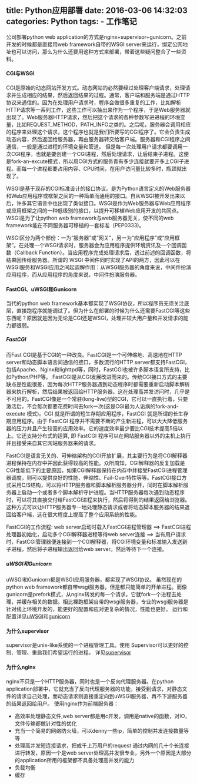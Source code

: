 title: Python应用部署
date: 2016-03-06 14:32:03
categories: Python
tags:
    - 工作笔记
---

公司部署python web application的方式是nginx+supervisor+gunicorn。之前开发的时候都是直接用web framework自带的WSGI server来运行，绑定公网地址也可以访问，那么为什么还要用这种方式来部署，带着这些疑问整合了一些资料。

#### CGI与WSGI
CGI是原始的动态网站开发方式。动态网站的必然要经过处理客户端请求，处理请求并生成相应的结果，然后返回结果的过程。通常，客户端和服务端是通过HTTP协议来通信的。因为在处理用户请求时，程序会做很多重复的工作，比如解析HTTP请求等一系列工作，这些工作可以抽出来作为一个程序，于是Web服务器就出现了。Web服务器HTTP请求，然后把这个请求的各种参数写进进程的环境变量，比如REQUEST_METHOD，PATH_INFO之类的。之后呢，服务器会调用相应的程序来处理这个请求，这个程序也就是我们所要写的CGI程序了。它会负责生成动态内容，然后返回给服务器，再由服务器转交给客户端。服务器和CGI程序之间通信，一般是通过进程的环境变量和管道。
但是每一次处理用户请求都要调用一次CGI程序，也就是要创建一个CGI进程，然后处理请求，让后结束子进程。这便是fork-an-excute模式，所以用CGI方式的服务青有多少连接就要开多上CGI子进程。而每一个进程都要占用内容、CPU时间，在用户访问量比较多时，瓶颈就出现了。

WSGI是基于现存的CGI标准设计的接口协议。是为Python语言定义的Web服务器和Web应用程序或框架之间的一种简单而通用的接口。自从WSGI被开发出来以后，许多其它语言中也出现了类似接口。WSGI是作为Web服务器与Web应用程序或应用框架之间的一种低级别的接口，以提升可移植Web应用开发的共同点。WSGI是为了让python web framework与web服务器无关，使不同的web framework能在不同服务器可移植的一套标准（PEP0333)。

WSGI区分为两个部份：一为“服务器”或“网关”，另一为“应用程序”或“应用框架”。在处理一个WSGI请求时，服务器会为应用程序提供环境资讯及一个回调函数（Callback Function）。当应用程序完成处理请求后，透过前述的回调函数，将结果回传给服务器。所谓的 WSGI 中间件同时实现了API的两方，因此可以在WSGI服务和WSGI应用之间起调解作用：从WSGI服务器的角度来说，中间件扮演应用程序，而从应用程序的角度来说，中间件扮演服务器。
<!--more-->

#### FastCGI、uWSGI和Gunicorn
当代的python web framework基本都实现了WSGI协议，所以程序员无须关注底层，直接跑程序就能调试了。但为什么在部署的时候为什么还需要FastCGI等这些东西呢？原因就是因为无论是CGI还是WSGI，处理并较大用户量和并发请求的能力都很弱。

##### FastCGI
而Fast CGI是基于CGI的一种改良。FastCGI是一个可伸缩地、高速地在HTTP server和动态脚本语言间通信的接口。多数流行的HTTP server都支持FastCGI，包括Apache、Nginx和lighttpd等，同时，FastCGI也被许多脚本语言所支持，比如Python/PHP等。
FastCGI是从CGI发展改进而来的。传统CGI接口方式的主要缺点是性能很差，因为每次HTTP服务器遇到动态程序时都需要重新启动脚本解析器来执行解析，然后结果被返回给HTTP服务器。这在处理高并发访问时，几乎是不可用的。FastCGI像是一个常驻(long-live)型的CGI，它可以一直执行着，只要激活后，不会每次都要花费时间去fork一次(这是CGI最为人诟病的fork-and-execute 模式)。CGI 就是所谓的短生存期应用程序，FastCGI 就是所谓的长生存期应用程序。由于 FastCGI 程序并不需要不断的产生新进程，可以大大降低服务器的压力并且产生较高的应用效率。它的速度效率最少要比CGI技术提高5倍以上。它还支持分布式的运算, 即 FastCGI 程序可以在网站服务器以外的主机上执行并且接受来自其它网站服务器来的请求。

FastCGI是语言无关的、可伸缩架构的CGI开放扩展，其主要行为是将CGI解释器进程保持在内存中并因此获得较高的性能。众所周知，CGI解释器的反复加载是CGI性能低下的主要原因，如果CGI解释器保持在内存中并接受FastCGI进程管理器调度，则可以提供良好的性能、伸缩性、Fail-Over特性等等。FastCGI接口方式采用C/S结构，可以将HTTP服务器和脚本解析服务器分开，同时在脚本解析服务器上启动一个或者多个脚本解析守护进程。当HTTP服务器每次遇到动态程序时，可以将其直接交付给FastCGI进程来执行，然后将得到的结果返回给浏览器。这种方式可以让HTTP服务器专一地处理静态请求或者将动态脚本服务器的结果返回给客户端，这在很大程度上提高了整个应用系统的性能。

FastCGI的工作流程:
web server启动时载入FastCGI进程管理器 ==> FastCGI进程处理器初始化，启动多个CGI解释器进程等待web server连接 ==> 当有用户请求时，FastCGI管理器便连接到一个CGI解释器，将CGI环境变量和标准输入发送到子进程，然后将子进程输出返回给web server。然后等待下一个连接。

##### uWSGI和Gunicorn
uWSGI和Gunicorn都是WSGI应用服务器，都实现了WSGI协议。
虽然现在的python web framework都自带wsgi服务器，但是都只能简单的开单进程。而像gunicorn是prefork模式，从nginx转发的每一个请求，它就fork一个进程去处理，并缓存相关的数据。相比裸跑框架自带的wsgi服务器，专业的wsgi服务器是针对线上环境开发的，能更好的配置和应对更复杂的情况，性能也更好。
运行和配置详见[uWSGI](https://uwsgi-docs.readthedocs.org/en/latest/)和[gunicorn](http://gunicorn.org/#docs)


#### 为什么supervisor
supervisor是unix-like系统的一个进程管理工具。使用 Supervisor可以更好的控制、管理、重启我们希望运行的进程。
详见[supervisor](http://supervisord.org/introduction.html)

#### 为什么nginx
nginx不只是一个HTTP服务器，同时也是一个反向代理服务器。在python application部署中，它就充当了反向代理服务器的功能，接受到请求，对静态文件的请求自己处理，而动态请求则直接重定向到uWSGI服务器，再不下游服务器的结果返回给用户。
使用nginx作为前端服务器：
 * 高效率处理静态文件,web server都是用c开发，调用是native的函数，对IO，文件传输都做针对性的优化
 * 充当一个简易的网络防火墙，可以denny一些ip，简单的控制并发连接数量等等
 * 处理高并发短连接请求，把成千上万用户的request 通过内网的几十个长连接进行转发，原因一个是web server处理高并发很专业，另外一个原因是大部分的application所用的框架都不具备处理高并发的能力
 * 负载均衡
 * 缓存
